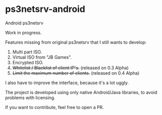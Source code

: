 # ps3netsrv-android
Android ps3netsrv

Work in progress.

Features missing from original ps3netsrv that I still wants to develop:
1. Multi part ISO.
2. Virtual ISO from "JB Games".
3. Encrypted ISO.
4. ~~Whitelist / Blacklist of client IP's.~~ (released on 0.3 Alpha)
5. ~~Limit the maximum number of clients.~~ (released on 0.4 Alpha)

I also have to improve the interface, because it's a lot uggly.

The project is developed using only native Android/Java libraries, to avoid problems with licensing.

If you want to contribute, feel free to open a PR.
